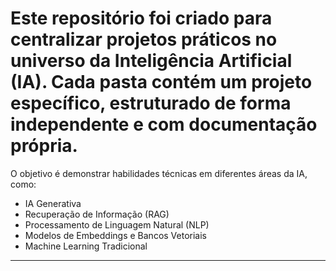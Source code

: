 # Este repositório foi criado para centralizar projetos práticos no universo da Inteligência Artificial (IA). Cada pasta contém um projeto específico, estruturado de forma independente e com documentação própria.
O objetivo é demonstrar habilidades técnicas em diferentes áreas da IA, como:

- IA Generativa
- Recuperação de Informação (RAG)
- Processamento de Linguagem Natural (NLP)
- Modelos de Embeddings e Bancos Vetoriais
- Machine Learning Tradicional
---
